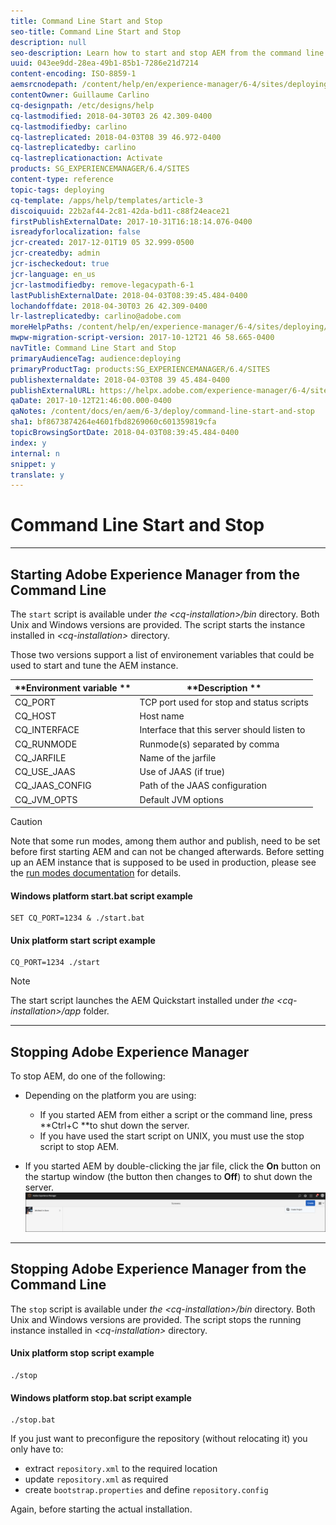 ```yaml
---
title: Command Line Start and Stop
seo-title: Command Line Start and Stop
description: null
seo-description: Learn how to start and stop AEM from the command line.
uuid: 043ee9dd-28ea-49b1-85b1-7286e21d7214
content-encoding: ISO-8859-1
aemsrcnodepath: /content/help/en/experience-manager/6-4/sites/deploying/using/command-line-start-and-stop
contentOwner: Guillaume Carlino
cq-designpath: /etc/designs/help
cq-lastmodified: 2018-04-30T03 26 42.309-0400
cq-lastmodifiedby: carlino
cq-lastreplicated: 2018-04-03T08 39 46.972-0400
cq-lastreplicatedby: carlino
cq-lastreplicationaction: Activate
products: SG_EXPERIENCEMANAGER/6.4/SITES
content-type: reference
topic-tags: deploying
cq-template: /apps/help/templates/article-3
discoiquuid: 22b2af44-2c81-42da-bd11-c88f24eace21
firstPublishExternalDate: 2017-10-31T16:18:14.076-0400
isreadyforlocalization: false
jcr-created: 2017-12-01T19 05 32.999-0500
jcr-createdby: admin
jcr-ischeckedout: true
jcr-language: en_us
jcr-lastmodifiedby: remove-legacypath-6-1
lastPublishExternalDate: 2018-04-03T08:39:45.484-0400
lochandoffdate: 2018-04-30T03 26 42.309-0400
lr-lastreplicatedby: carlino@adobe.com
moreHelpPaths: /content/help/en/experience-manager/6-4/sites/deploying/morehelp/deploying;/content/help/en/experience-manager/6-4/sites/deploying/morehelp/deploying
mwpw-migration-script-version: 2017-10-12T21 46 58.665-0400
navTitle: Command Line Start and Stop
primaryAudienceTag: audience:deploying
primaryProductTag: products:SG_EXPERIENCEMANAGER/6.4/SITES
publishexternaldate: 2018-04-03T08 39 45.484-0400
publishExternalURL: https://helpx.adobe.com/experience-manager/6-4/sites/deploying/using/command-line-start-and-stop.html
qaDate: 2017-10-12T21:46:00.000-0400
qaNotes: /content/docs/en/aem/6-3/deploy/command-line-start-and-stop
sha1: bf8673874264e4601fbd8269060c601359819cfa
topicBrowsingSortDate: 2018-04-03T08:39:45.484-0400
index: y
internal: n
snippet: y
translate: y
---
```


# Command Line Start and Stop

---

## Starting Adobe Experience Manager from the Command Line

The `start` script is available under *the &lt;cq-installation&gt;/bin* directory. Both Unix and Windows versions are provided. The script starts the instance installed in *&lt;cq-installation&gt;* directory.

Those two versions support a list of environement variables that could be used to start and tune the AEM instance.

| **Environment variable ** |**Description ** |
|---|---|
| CQ_PORT |TCP port used for stop and status scripts  |
| CQ_HOST |Host name  |
| CQ_INTERFACE |Interface that this server should listen to  |
| CQ_RUNMODE |Runmode(s) separated by comma  |
| CQ_JARFILE |Name of the jarfile  |
| CQ_USE_JAAS |Use of JAAS (if true)  |
| CQ_JAAS_CONFIG |Path of the JAAS configuration  |
| CQ_JVM_OPTS |Default JVM options  |

>[!CAUTION]
>
><p>Note that some run modes, among them author and publish, need to be set before first starting AEM and can not be changed afterwards. Before setting up an AEM instance that is supposed to be used in production, please see the <a href="/content/help/en/experience-manager/6-4/sites/deploying/using/configure-runmodes.html">run modes documentation</a> for details.</p>

#### Windows platform start.bat script example

```shell
SET CQ_PORT=1234 & ./start.bat
```

#### Unix platform start script example

```shell
CQ_PORT=1234 ./start
```

>[!NOTE]
>
><p>The start script launches the AEM Quickstart installed under <i>the &lt;cq-installation&gt;/app</i> folder.<br> </p>

---

## Stopping Adobe Experience Manager

To stop AEM, do one of the following:

* Depending on the platform you are using:

    * If you started AEM from either a script or the command line, press **Ctrl+C **to shut down the server.    
    * If you have used the start script on UNIX, you must use the stop script to stop AEM.

* If you started AEM by double-clicking the jar file, click the **On** button on the startup window (the button then changes to **Off**) to shut down the server.
  ![](assets/chlimage_1.png)

---

## Stopping Adobe Experience Manager from the Command Line

The `stop` script is available under *the &lt;cq-installation&gt;/bin* directory. Both Unix and Windows versions are provided. The script stops the running instance installed in *&lt;cq-installation&gt;* directory.

#### Unix platform stop script example

```shell
./stop
```

#### Windows platform stop.bat script example

```shell
./stop.bat
```

If you just want to preconfigure the repository (without relocating it) you only have to:

* extract `repository.xml` to the required location
* update `repository.xml` as required
* create `bootstrap.properties` and define `repository.config`

Again, before starting the actual installation. 
